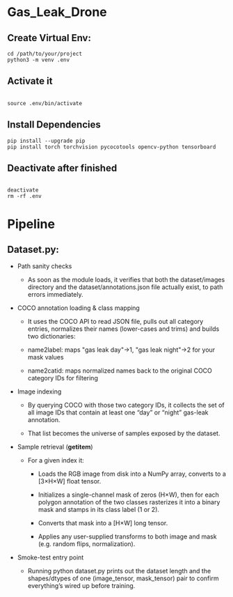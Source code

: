 # Gas_Leak_Drone

## Create Virtual Env:

```
cd /path/to/your/project
python3 -m venv .env

```

## Activate it

```

source .env/bin/activate

```

## Install Dependencies

```
pip install --upgrade pip
pip install torch torchvision pycocotools opencv-python tensorboard

```

## Deactivate after finished

```

deactivate
rm -rf .env

```

# Pipeline

## Dataset.py:
- Path sanity checks

    - As soon as the module loads, it verifies that both the dataset/images directory and the dataset/annotations.json file actually exist, to path errors immediately.

- COCO annotation loading & class mapping

    - It uses the COCO API to read JSON file, pulls out all category entries, normalizes their names (lower-cases and trims) and builds two dictionaries:

    - name2label: maps "gas leak day"→1, "gas leak night"→2 for your mask values

    - name2catid: maps normalized names back to the original COCO category IDs for filtering

 - Image indexing

    - By querying COCO with those two category IDs, it collects the set of all image IDs that contain at least one “day” or “night” gas-leak annotation.

    - That list becomes the universe of samples exposed by the dataset.

- Sample retrieval (__getitem__)

    - For a given index it:

        - Loads the RGB image from disk into a NumPy array, converts to a [3×H×W] float tensor.

        - Initializes a single-channel mask of zeros (H×W), then for each polygon annotation of the two classes rasterizes it into a binary mask and stamps in its class label (1 or 2).

        - Converts that mask into a [H×W] long tensor.

        - Applies any user-supplied transforms to both image and mask (e.g. random flips, normalization).

- Smoke-test entry point

    - Running python dataset.py prints out the dataset length and the shapes/dtypes of one (image_tensor, mask_tensor) pair to confirm everything’s wired up before training.







